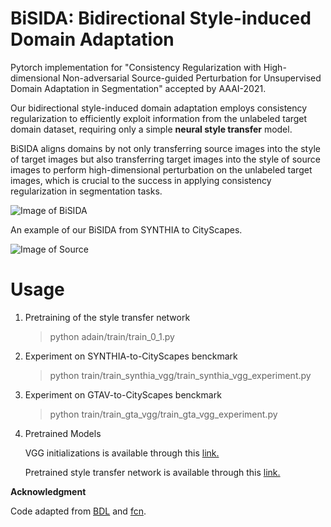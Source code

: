 # BiSIDA: Bidirectional Style-induced Domain Adaptation
Pytorch implementation for "Consistency Regularization with High-dimensional Non-adversarial Source-guided Perturbation for Unsupervised Domain Adaptation in Segmentation" accepted by AAAI-2021.

Our bidirectional style-induced domain adaptation employs consistency regularization to efficiently exploit information from the unlabeled target domain dataset, requiring only a simple ****neural style transfer**** model. 

BiSIDA aligns domains by not only transferring source images into the style of target images but also transferring target images into the style of source images to perform high-dimensional perturbation on the unlabeled target images, which is crucial to the success in applying consistency regularization in segmentation tasks. 

![Image of BiSIDA](https://github.com/wangkaihong/BiSIDA/blob/master/demo_img/pipeline.png)

 An example of our BiSIDA from SYNTHIA to CityScapes. 

 ![Image of Source](https://github.com/wangkaihong/BiSIDA/blob/master/demo_img/vis.png)

# Usage

1. Pretraining of the style transfer network

   > python adain/train/train_0_1.py

2. Experiment on SYNTHIA-to-CityScapes benckmark

   > python train/train_synthia_vgg/train_synthia_vgg_experiment.py

3. Experiment on GTAV-to-CityScapes benckmark

   > python train/train_gta_vgg/train_gta_vgg_experiment.py
       
4. Pretrained Models

   VGG initializations is available through this [link.](https://drive.google.com/file/d/11PbJLLd9C3-Aj4yiRbJoDgEZyfZn3dIv/view?usp=sharing)
   
   Pretrained style transfer network is available through this  [link.](https://drive.google.com/file/d/1lgoRj-M9c9kTKPPnmm2G5kdGY4K7G3-1/view?usp=sharing)
      
   
**Acknowledgment**

Code adapted from [BDL](https://github.com/liyunsheng13/BDL) and [fcn](https://github.com/wkentaro/fcn/). 
